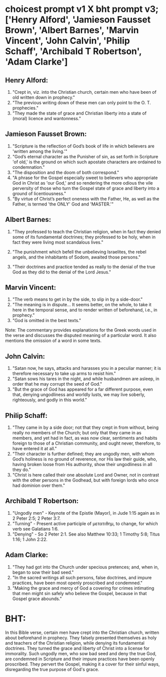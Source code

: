 # choicest prompt v1 X bht prompt v3; ['Henry Alford', 'Jamieson Fausset Brown', 'Albert Barnes', 'Marvin Vincent', 'John Calvin', 'Philip Schaff', 'Archibald T Robertson', 'Adam Clarke']

## Henry Alford:
1. "Crept in, viz. into the Christian church, certain men who have been of old written down in prophecy." 
2. "The previous writing down of these men can only point to the O. T. prophecies."
3. "They made the state of grace and Christian liberty into a state of (moral) licence and wantonness."

## Jamieson Fausset Brown:
1. "Scripture is the reflection of God’s book of life in which believers are 'written among the living.'"
2. "God’s eternal character as the Punisher of sin, as set forth in Scripture 'of old,' is the ground on which such apostate characters are ordained to condemnation."
3. "The disposition and the doom of both correspond."
4. "A phrase for the Gospel especially sweet to believers who appropriate God in Christ as 'our God,' and so rendering the more odious the vile perversity of those who turn the Gospel state of grace and liberty into a ground of licentiousness."
5. "By virtue of Christ’s perfect oneness with the Father, He, as well as the Father, is termed 'the ONLY' God and 'MASTER.'"

## Albert Barnes:
1. "They professed to teach the Christian religion, when in fact they denied some of its fundamental doctrines; they professed to be holy, when in fact they were living most scandalous lives."

2. "The punishment which befell the unbelieving Israelites, the rebel angels, and the inhabitants of Sodom, awaited those persons."

3. "Their doctrines and practice tended as really to the denial of the true God as they did to the denial of the Lord Jesus."

## Marvin Vincent:
1. "The verb means to get in by the side, to slip in by a side-door." 
2. "The meaning is in dispute... It seems better, on the whole, to take it here in the temporal sense, and to render written of beforehand, i.e., in prophecy."
3. "God is omitted in the best texts."

Note: The commentary provides explanations for the Greek words used in the verse and discusses the disputed meaning of a particular word. It also mentions the omission of a word in some texts.

## John Calvin:
1. "Satan now, he says, attacks and harasses you in a peculiar manner; it is therefore necessary to take up arms to resist him." 
2. "Satan sows his tares in the night, and while husbandmen are asleep, in order that he may corrupt the seed of God."
3. "But the grace of God has appeared for a far different purpose, even that, denying ungodliness and worldly lusts, we may live soberly, righteously, and godly in this world."

## Philip Schaff:
1. "They came in by a side door; not that they crept in from without, being really no members of the Church; but only that they came in as members, and yet had in fact, as was now clear, sentiments and habits foreign to those of a Christian community, and ought never, therefore, to have entered it at all."
2. "Their character is further defined; they are ungodly men, with whom God’s holiness is no ground of reverence, nor His law their guide, who, having broken loose from His authority, show their ungodliness in all they do."
3. "Christ is here called their one absolute Lord and Owner, not in contrast with the other persons in the Godhead, but with foreign lords who once had dominion over them."

## Archibald T Robertson:
1. "Ungodly men" - Keynote of the Epistle (Mayor), in Jude 1:15 again as in 2 Peter 2:5; 2 Peter 3:7.
2. "Turning" - Present active participle of μετατιθημ, to change, for which verb see Galatians 1:6.
3. "Denying" - So 2 Peter 2:1. See also Matthew 10:33; 1 Timothy 5:8; Titus 1:16; 1 John 2:22.

## Adam Clarke:
1. "They had got into the Church under specious pretences; and, when in, began to sow their bad seed." 
2. "In the sacred writings all such persons, false doctrines, and impure practices, have been most openly proscribed and condemned." 
3. "Making the grace and mercy of God a covering for crimes intimating that men might sin safely who believe the Gospel, because in that Gospel grace abounds."


# BHT:
In this Bible verse, certain men have crept into the Christian church, written about beforehand in prophecy. They falsely presented themselves as holy and teachers of the Christian religion, while denying its fundamental doctrines. They turned the grace and liberty of Christ into a license for immorality. Such ungodly men, who sow bad seed and deny the true God, are condemned in Scripture and their impure practices have been openly proscribed. They pervert the Gospel, making it a cover for their sinful ways, disregarding the true purpose of God's grace.